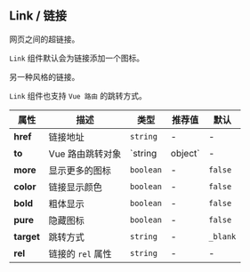 ## Link / 链接

网页之间的超链接。

<ex-code name="ex-link-basic"/>

<code>Link</code> 组件默认会为链接添加一个图标。

</ex-code>

<ex-code name="ex-link-more"/>

另一种风格的链接。

</ex-code>

<ex-code name="ex-link-to"/>

<code>Link</code> 组件也支持 <code>Vue 路由</code> 的跳转方式。

</ex-code>

<ex-footer edit-link="https://github.com/geist-org/vue/edit/master/docs/en-us/components/link.md">

| 属性       | 描述              | 类型              | 推荐值 | 默认     |
| ---------- | ----------------- | ----------------- | ------ | -------- |
| **href**   | 链接地址          | `string`          | -      | -        |
| **to**     | Vue 路由跳转对象  | `string | object` | -      | -        |
| **more**   | 显示更多的图标    | `boolean`         | -      | `false`  |
| **color**  | 链接显示颜色      | `boolean`         | -      | `false`  |
| **bold**   | 粗体显示          | `boolean`         | -      | `false`  |
| **pure**   | 隐藏图标          | `boolean`         | -      | `false`  |
| **target** | 跳转方式          | `string`          | -      | `_blank` |
| **rel**    | 链接的 `rel` 属性 | `string`          | -      | -        |

</ex-footer>
